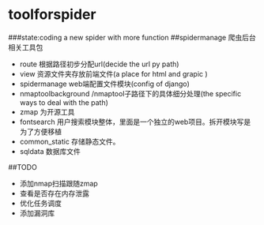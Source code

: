 # toolforspider
###state:coding
a new spider with more function
##spidermanage 爬虫后台相关工具包
* route                         					根据路径初步分配url(decide the url py path)
* view                            				资源文件夹存放前端文件(a place for html and grapic )
* spidermanage         					web端配置文件模块(config of django)
* nmaptoolbackground 			/nmaptool子路径下的具体细分处理(the specific ways to deal with the path)
* zmap 为开源工具
* fontsearch         					用户搜索模块整体，里面是一个独立的web项目。拆开模块写是为了方便移植
* common_static         			存储静态文件。
* sqldata         					数据库文件

##TODO
* 添加nmap扫描跟随zmap
* 查看是否存在内存泄露
* 优化任务调度
* 添加漏洞库